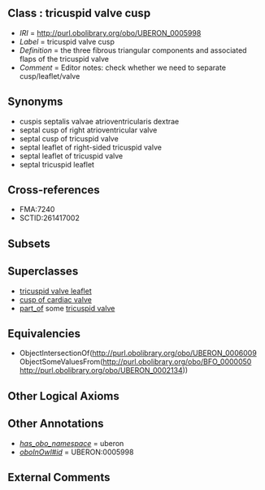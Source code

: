 
## Class : tricuspid valve cusp

 * *IRI* = http://purl.obolibrary.org/obo/UBERON_0005998
 * *Label* = tricuspid valve cusp
 * *Definition* = the three fibrous triangular components and associated flaps of the tricuspid valve
 * *Comment* = Editor notes: check whether we need to separate cusp/leaflet/valve

## Synonyms

 * cuspis septalis valvae atrioventricularis dextrae
 * septal cusp of right atrioventricular valve
 * septal cusp of tricuspid valve
 * septal leaflet of right-sided tricuspid valve
 * septal leaflet of tricuspid valve
 * septal tricuspid leaflet

## Cross-references

 * FMA:7240
 * SCTID:261417002

## Subsets


## Superclasses

 * [tricuspid valve leaflet](../../UBERON/84/UBERON_0005484.md)
 * [cusp of cardiac valve](../../UBERON/09/UBERON_0006009.md)
 * [part_of](../../BFO/50/BFO_0000050.md) some [tricuspid valve](../../UBERON/34/UBERON_0002134.md)

## Equivalencies

 * ObjectIntersectionOf(<http://purl.obolibrary.org/obo/UBERON_0006009> ObjectSomeValuesFrom(<http://purl.obolibrary.org/obo/BFO_0000050> <http://purl.obolibrary.org/obo/UBERON_0002134>))

## Other Logical Axioms


## Other Annotations

 * *[has_obo_namespace](../../ce/oboInOwl#hasOBONamespace.md)* = uberon
 * *[oboInOwl#id](../../id/oboInOwl#id.md)* = UBERON:0005998

## External Comments

